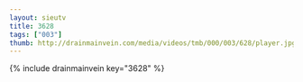 ```yaml
--- 
layout: sieutv
title: 3628
tags: ["003"]
thumb: http://drainmainvein.com/media/videos/tmb/000/003/628/player.jpg
---
```

{% include drainmainvein key="3628" %} 
